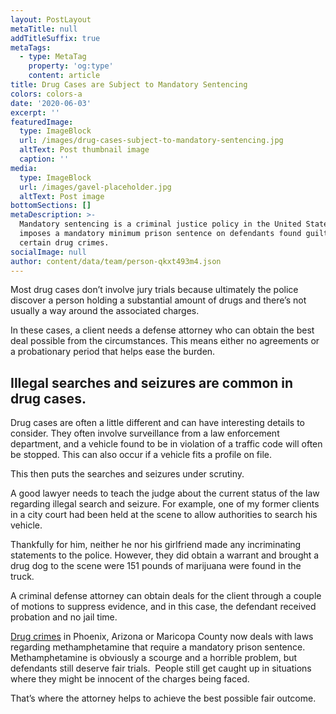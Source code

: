 ```yaml
---
layout: PostLayout
metaTitle: null
addTitleSuffix: true
metaTags:
  - type: MetaTag
    property: 'og:type'
    content: article
title: Drug Cases are Subject to Mandatory Sentencing
colors: colors-a
date: '2020-06-03'
excerpt: ''
featuredImage:
  type: ImageBlock
  url: /images/drug-cases-subject-to-mandatory-sentencing.jpg
  altText: Post thumbnail image
  caption: ''
media:
  type: ImageBlock
  url: /images/gavel-placeholder.jpg
  altText: Post image
bottomSections: []
metaDescription: >-
  Mandatory sentencing is a criminal justice policy in the United States that
  imposes a mandatory minimum prison sentence on defendants found guilty of
  certain drug crimes.
socialImage: null
author: content/data/team/person-qkxt493m4.json
---
```

Most drug cases don’t involve jury trials because ultimately the police discover a person holding a substantial amount of drugs and there’s not usually a way around the associated charges.

In these cases, a client needs a defense attorney who can obtain the best deal possible from the circumstances. This means either no agreements or a probationary period that helps ease the burden.

## Illegal searches and seizures are common in drug cases.

Drug cases are often a little different and can have interesting details to consider. They often involve surveillance from a law enforcement department, and a vehicle found to be in violation of a traffic code will often be stopped. This can also occur if a vehicle fits a profile on file.

This then puts the searches and seizures under scrutiny.

A good lawyer needs to teach the judge about the current status of the law regarding illegal search and seizure. For example, one of my former clients in a city court had been held at the scene to allow authorities to search his vehicle.

Thankfully for him, neither he nor his girlfriend made any incriminating statements to the police. However, they did obtain a warrant and brought a drug dog to the scene were 151 pounds of marijuana were found in the truck.

A criminal defense attorney can obtain deals for the client through a couple of motions to suppress evidence, and in this case, the defendant received probation and no jail time.

[Drug crimes](https://azblumberglaw.com/phoenix-criminal-attorney/drug-crimes/) in Phoenix, Arizona or Maricopa County now deals with laws regarding methamphetamine that require a mandatory prison sentence. Methamphetamine is obviously a scourge and a horrible problem, but defendants still deserve fair trials.  People still get caught up in situations where they might be innocent of the charges being faced.

That’s where the attorney helps to achieve the best possible fair outcome.
